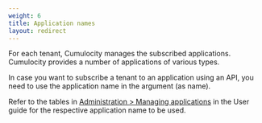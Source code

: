 ```yaml
---
weight: 6
title: Application names
layout: redirect
---
```


For each tenant, Cumulocity manages the subscribed applications. Cumulocity provides a number of applications of various types. 

In case you want to subscribe a tenant to an application using an API, you need to use the application name in the argument (as name). 

Refer to the tables in [Administration > Managing applications](/users-guide/administration#managing-applications) in the User guide for the respective application name to be used.